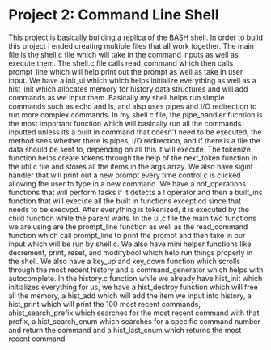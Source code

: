 # Project 2: Command Line Shell
This project is basically building a replica of the BASH shell. In order to build this project I ended creating multiple files that all work together. The main file is the shell.c file which will take in the command inputs as well as execute them. The shell.c file calls read_command which then calls prompt_line which will help print out the prompt as well as take in user input. We have a init_ui which which helps initialize everything as well as a hist_init which allocates memory for history data structures and will add commands as we input them. Basically my shell helps run simple commands such as echo and ls, and also uses pipes and I/O redirection to run more complex commands. In my shell.c file, the pipe_handler fucntion is the most important function which will basically run all the commands inputted unless its a built in command that doesn't need to be executed, the method sees whether there is pipes, I/O redirection, and if there is a file the data should be sent to, depending on all this it will execute. The tokenize function helps create tokens through the help of the next_token function in the util.c file and stores all the items in the args array. We also have sigint handler that will print out a new prompt every time control c is clicked allowing the user to type in a new command. We have a not_operations functions that will perform tasks if it detects a ! operator and then a built_ins function that will execute all the built in functions except cd since that needs to be execvpd. After everything is tokenized, it is executed by the child function while the parent waits. In the ui.c file the main two functions we are using are the prompt_line function as well as the read_command function which call prompt_line to print the prompt and then take in our input which will be run by shell.c. We also have mini helper functions like decrement, print, reset, and modifybool which help run things properly in the shell. We also have a key_up and key_down function which scrolls through the most recent history and a command_generator which helps with autocomplete. In the history.c function while we already have hist_init which initializes everything for us, we have a hist_destroy function which will free all the memory, a hist_add which will add the item we input into history, a hist_print which will print the 100 most recent commands, ahist_search_prefix which searches for the most recent command with that prefix, a hist_search_cnum which searches for a specific command number and return the command and a hist_last_cnum which returns the most recent command.
